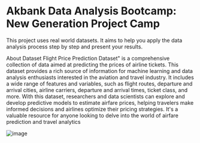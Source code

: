 # Akbank Data Analysis Bootcamp: New Generation Project Camp
This project uses real world datasets. It aims to help you apply the data analysis process step by step and present your results.

About Dataset
Flight Price Prediction Dataset" is a comprehensive collection of data aimed at predicting the prices of airline tickets. This dataset provides a rich source of information for machine learning and data analysis enthusiasts interested in the aviation and travel industry. It includes a wide range of features and variables, such as flight routes, departure and arrival cities, airline carriers, departure and arrival times, ticket class, and more. With this dataset, researchers and data scientists can explore and develop predictive models to estimate airfare prices, helping travelers make informed decisions and airlines optimize their pricing strategies. It's a valuable resource for anyone looking to delve into the world of airfare prediction and travel analytics

![image](https://github.com/esrakocx/Akbank_DataAnalysis/assets/90002015/953895ce-12a3-461e-81c3-07ab96bf3ed4)
